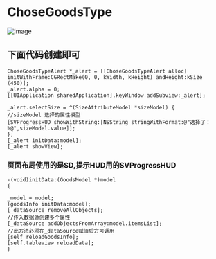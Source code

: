 # ChoseGoodsType
![image](https://github.com/qlyx/ChoseGoodsType/blob/master/chosetype.gif)
## 下面代码创建即可
    ChoseGoodsTypeAlert *_alert = [[ChoseGoodsTypeAlert alloc] initWithFrame:CGRectMake(0, 0, kWidth, kHeight) andHeight:kSize (450)];
    _alert.alpha = 0;
    [[UIApplication sharedApplication].keyWindow addSubview:_alert];

    _alert.selectSize = ^(SizeAttributeModel *sizeModel) {
    //sizeModel 选择的属性模型
    [SVProgressHUD showWithString:[NSString stringWithFormat:@"选择了：%@",sizeModel.value]];
    };
    [_alert initData:model];
    [_alert showView];

### 页面布局使用的是SD,提示HUD用的SVProgressHUD
    -(void)initData:(GoodsModel *)model
    {

    _model = model;
    [goodsInfo initData:model];
    [_dataSource removeAllObjects];
    //传入数据源创建多个属性
    [_dataSource addObjectsFromArray:model.itemsList];
    //此方法必须在_dataSource赋值后方可调用
    [self reloadGoodsInfo];
    [self.tableview reloadData];
    }
